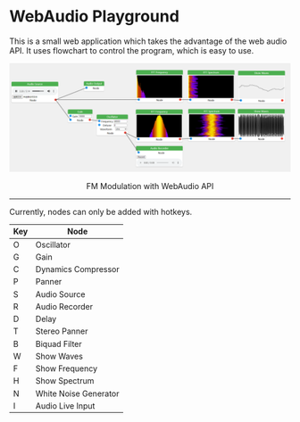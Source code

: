 # WebAudio Playground

This is a small web application which takes the advantage of the web audio API. It uses flowchart to control the program, which is easy to use.


![FM Modulation](img/fm-modulation.png)

<center>FM Modulation with WebAudio API</center>

-----
Currently, nodes can only be added with hotkeys.

|   Key   |   Node   |
| ---- | ---- |
| O | Oscillator |
| G | Gain |
| C | Dynamics Compressor |
| P | Panner |
| S | Audio Source |
| R | Audio Recorder |
| D | Delay |
| T | Stereo Panner |
| B | Biquad Filter |
| W | Show Waves |
| F | Show Frequency |
| H | Show Spectrum |
| N | White Noise Generator |
| I | Audio Live Input |

